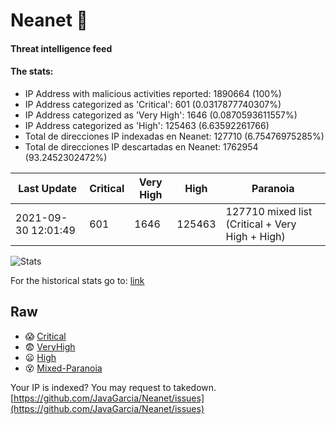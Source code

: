 # Neanet :hocho:
#### Threat intelligence feed
#### The stats:

- IP Address with malicious activities reported: 1890664 (100%)
- IP Address categorized as 'Critical':  601 (0.0317877740307%)
- IP Address categorized as 'Very High':  1646 (0.0870593611557%)
- IP Address categorized as 'High':  125463 (6.63592261766)
- Total de direcciones IP indexadas en Neanet:  127710 (6.75476975285%)
- Total de direcciones IP descartadas en Neanet:  1762954 (93.2452302472%)

| Last Update | Critical | Very High | High | Paranoia |
| --- | --- | --- | --- | --- |
| 2021-09-30 12:01:49 | 601 | 1646 | 125463 | 127710 mixed list (Critical + Very High + High)|

![Stats](https://docs.google.com/spreadsheets/d/e/2PACX-1vSnaNMIXVabIpDJjufMlzH7poXnshF3mgd8Is1g9ytUEzVsP5my4Trn8f-xkoLLQ38xpL3HtmUexLo6/pubchart?oid=501124687&format=image)

For the historical stats go to: [link](/stats.csv)
## Raw
- :scream: [Critical](https://raw.githubusercontent.com/JavaGarcia/Neanet/master/blacklists/neanet_critical.txt)
- :fearful: [VeryHigh](https://raw.githubusercontent.com/JavaGarcia/Neanet/master/blacklists/neanet_veryHigh.txtt)
- :frowning: [High](https://raw.githubusercontent.com/JavaGarcia/Neanet/master/blacklists/neanet_high.txt)
- :dizzy_face: [Mixed-Paranoia](https://raw.githubusercontent.com/JavaGarcia/Neanet/master/blacklists/neanet_all.txt)


Your IP is indexed? You may request to takedown. [https://github.com/JavaGarcia/Neanet/issues](https://github.com/JavaGarcia/Neanet/issues)










































































































































































































































































































































































































































































































































































































































































































































































































































































































































































































































































































































































































































































































































































































































































































































































































































































































































































































































































































































































































































































































































































































































































































































































































































































































































































































































































































































































































































































































































































































































































































































































































































































































































































































































































































































































































































































































































































































































































































































































































































































































































































































































































































































































































































































































































































































































































































































































































































































































































































































































































































































































































































































































































































































































































































































































































































































































































































































































































































































































































































































































































































































































































































































































































































































































































































































































































































































































































































































































































































































































































































































































































































































































































































































































































































































































































































































































































































































































































































































































































































































































































































































































































































































































































































































































































































































































































































































































































































































































































































































































































































































































































































































































































